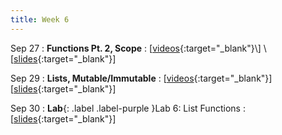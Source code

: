 ```yaml
---
title: Week 6
---
```


Sep 27
: **Functions Pt. 2, Scope**
  : \[[videos](https://www.youtube.com/playlist?list=PLr509y092L29_eucVIY6vDewoz0DKEy6_){:target="_blank"}\] \[[slides](https://docs.google.com/presentation/d/1W96wOapKSZza6TBJMwFXl6XrsFUvWBDOpYzoaJwLQBw/edit?usp=sharing){:target="_blank"}\]
  
Sep 29
: **Lists, Mutable/Immutable**
  : \[[videos](https://www.youtube.com/playlist?list=PLr509y092L29-owhexIGvYZYF4-hfRGbJ){:target="_blank"}\] \[[slides](https://docs.google.com/presentation/d/1PeP4c8g_KNrUYwQ0vxfD81FH4SdLV9ODjS369eHi6UU/edit?usp=sharing){:target="_blank"}\]

Sep 30
: **Lab**{: .label .label-purple }Lab 6: List Functions
  : \[[slides](https://docs.google.com/presentation/d/1eVE-W03cMBNkCpRU3iBzp9Z6Fce7AbCl/edit?usp=sharing&ouid=105312008256795736262&rtpof=true&sd=true){:target="_blank"}\]

<!-- 
Sep 4
: **HW**{: .label .label-blue }Released: [HW2: Variables and Types](https://class.mimir.io/assignments/5e7aad41-169d-49e6-a052-1d64ba1fb545) -->


